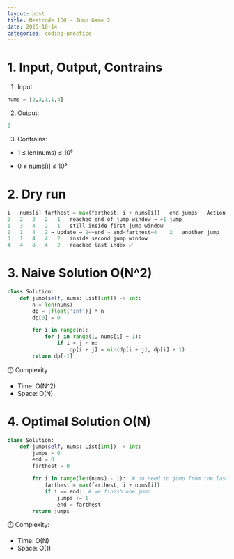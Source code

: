 ```yaml
---
layout: post
title: Neetcode 150 - Jump Game 2
date: 2025-10-14
categories: coding-practice
---
```


# 1. Input, Output, Contrains

1. Input:

```python
nums = [2,3,1,1,4]
```

2. Output:

```python
2
```
3. Contrains:

- 1 ≤ len(nums) ≤ 10⁵

- 0 ≤ nums[i] ≤ 10⁵

# 2. Dry run

```python
i	nums[i]	farthest = max(farthest, i + nums[i])	end	jumps	Action
0	2	2	2	1	reached end of jump window → +1 jump
1	3	4	2	1	still inside first jump window
2	1	4	2 → update → 2==end ⇒ end=farthest=4	2	another jump
3	1	4	4	2	inside second jump window
4	4	8	4	2	reached last index ✅
```

# 3. Naive Solution O(N^2)

```python
class Solution:
    def jump(self, nums: List[int]) -> int:
        n = len(nums)
        dp = [float('inf')] * n
        dp[0] = 0

        for i in range(n):
            for j in range(1, nums[i] + 1):
                if i + j < n:
                    dp[i + j] = min(dp[i + j], dp[i] + 1)
        return dp[-1]

```

⏱️ Complexity

- Time: O(N^2)
- Space: O(N)

# 4. Optimal Solution O(N)

```python
class Solution:
    def jump(self, nums: List[int]) -> int:
        jumps = 0
        end = 0
        farthest = 0

        for i in range(len(nums) - 1):  # no need to jump from the last index
            farthest = max(farthest, i + nums[i])
            if i == end:  # we finish one jump
                jumps += 1
                end = farthest
        return jumps
```

⏱️ Complexity:

- Time: O(N)
- Space: O(1)
